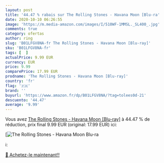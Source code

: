 ```yaml
---
layout: post
title: '44.47 % rabais sur The Rolling Stones - Havana Moon [Blu-ra'
date: 2020-10-10 06:26:55
image: 'https://m.media-amazon.com/images/I/510WF-1MMSL._SL400_.jpg'
comments: true
category: ofertas
author: ring
slug: 'B01LFGV8NA-fr The Rolling Stones - Havana Moon [Blu-ray]'
sku: 'B01LFGV8NA-fr'
tags: [  ]
actualPrice: 9.99 EUR
currency: EUR
price: 9.99
comparePrice: 17.99 EUR
prodname: 'The Rolling Stones - Havana Moon [Blu-ray]'
country: 'fr'
flag: '🇫🇷'
brand: ''
buyurl: 'https://www.amazon.fr/dp/B01LFGV8NA/?tag=tolees0d-21'
descuento: '44.47'
average: '9.99'
---
```


Vous avez [The Rolling Stones - Havana Moon [Blu-ray]](https://www.amazon.fr/dp/B01LFGV8NA/?tag=tolees0d-21)  à  44.47 % de réduction, prix final  9.99 EUR (original: 17.99 EUR) ici:

[![The Rolling Stones - Havana Moon [Blu-ra](https://m.media-amazon.com/images/I/510WF-1MMSL._SL400_.jpg)](https://www.amazon.fr/dp/B01LFGV8NA/?tag=tolees0d-21)

ℹ️:


[🛒 Achetez-le maintenant!!](https://www.amazon.fr/dp/B01LFGV8NA/?tag=tolees0d-21)
